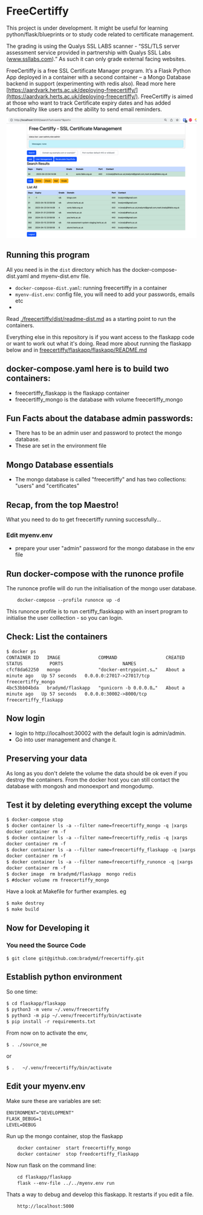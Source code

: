 # FreeCertiffy
This project is under development. It might be useful for learning python/flask/blueprints or to study code related to certificate management. 

The grading is using the Qualys SSL LABS scanner - “SSL/TLS server assessment service provided in partnership with Qualys SSL Labs (www.ssllabs.com).”
As such it can only grade external facing websites.

FreeCertiffy is a free SSL Certificate Manager program. It’s a Flask Python App deployed in a container with a second container – a Mongo Database backend in support (experimenting with redis also). Read more here [https://aardvark.herts.ac.uk/deploying-freecertiffy/](https://aardvark.herts.ac.uk/deploying-freecertiffy/). FreeCertiffy is aimed at those who want to track Certificate expiry dates and has added functionality like users and the ability to send email reminders.

![Screenshot of FreeCertiffy in use listing my certificates](./flaskapp/flaskapp/screenshots/mainpage_search.png)

## Running this program
All you need is in the `dist` directory which has the docker-compose-dist.yaml and myenv-dist.env file.
* `docker-compose-dist.yaml`: running freecertiffy in a container
* `myenv-dist.env`: config file, you will need to add your passwords, emails etc
* 
Read [./freecertiffy/dist/readme-dist.md](./dist/readme-dist.md) as a starting point to run the containers.

Everything else in this repository is if you want access to the flaskapp code or want to work out what it's doing.
Read more about running the flaskapp below and in [freecertiffy/flaskapp/flaskapp/README.md](./flaskapp/flaskapp/README.md)

## docker-compose.yaml here is to build two containers:
  - freecertiffy_flaskapp is the flaskapp container
  - freecertiffy_mongo is the database with volume freecertiffy_mongo

## Fun Facts about the database admin passwords:
  - There has to be an admin user and password to protect the mongo database.
  - These are set in the environment file

## Mongo Database essentials
  - The mongo database is called "freecertiffy" and has two collections: "users" and "certificates"

## Recap, from the top Maestro!
What you need to do to get freecertiffy running successfully...

### Edit __myenv.env__
  - prepare your user "admin" password for the mongo database in the env file

## Run docker-compose with the runonce profile
The runonce profile will do run the initialisation of the mongo user database.
```
    docker-compose --profile runonce up -d
```
This runonce profile is to run certiffy_flaskkapp with an insert program to initialise the user colllection - so you can login.

## Check: List the containers
```
$ docker ps
CONTAINER ID   IMAGE              COMMAND                  CREATED              STATUS          PORTS                      NAMES
cfcf8da62250   mongo              "docker-entrypoint.s…"   About a minute ago   Up 57 seconds   0.0.0.0:27017->27017/tcp   freecertiffy_mongo
4bc53bb04bda   bradymd/flaskapp   "gunicorn -b 0.0.0.0…"   About a minute ago   Up 57 seconds   0.0.0.0:30002->8000/tcp       freecertiffy_flaskapp
```

## Now login
  - login to http://localhost:30002 with the default login is admin/admin.
  - Go into user management and change it.

## Preserving your data
As long as you don't delete the volume the data should be ok even if you destroy the containers. 
From the docker host you can still contact the database with mongosh  and monoexport and mongodump.

## Test it by deleting everything except the volume
```
$ docker-compose stop
$ docker container ls -a --filter name=freecertiffy_mongo -q |xargs docker container rm -f 
$ docker container ls -a --filter name=freecertiffy_redis -q |xargs docker container rm -f 
$ docker container ls -a --filter name=freecertiffy_flaskapp -q |xargs docker container rm -f 
$ docker container ls -a --filter name=freecertiffy_runonce -q |xargs docker container rm -f 
$ docker image  rm bradymd/flaskapp  mongo redis
$ #docker volume rm freecertiffy_mongo
```
Have a look at Makefile for further examples. eg
```
$ make destroy
$ make build
```
## Now for Developing it
### You need the Source Code
```
$ git clone git@github.com:bradymd/freecertiffy.git
```

## Establish python environment
So one time:
```
$ cd flaskapp/flaskapp
$ python3 -m venv ~/.venv/freecertiffy
$ python3 -m pip ~/.venv/freecertiffy/bin/activate
$ pip install -r requirements.txt
```
From now on to activate the env, 
```
$ . ./source_me
```
or
```
$ .   ~/.venv/freecertiffy/bin/activate
```

## Edit your myenv.env
Make sure these are variables are set:
```
ENVIRONMENT="DEVELOPMENT"
FLASK_DEBUG=1
LEVEL=DEBUG
```
Run up the mongo container, stop the flaskapp
```
    docker container  start freecertiffy_mongo
    docker container  stop freedcertiffy_flaskapp
```
Now run flask on the command line:
```
    cd flaskapp/flaskapp
    flask --env-file ../../myenv.env run
```
Thats a way to debug and develop this flaskapp. It restarts if you edit a file.
```
    http://localhost:5000
```
